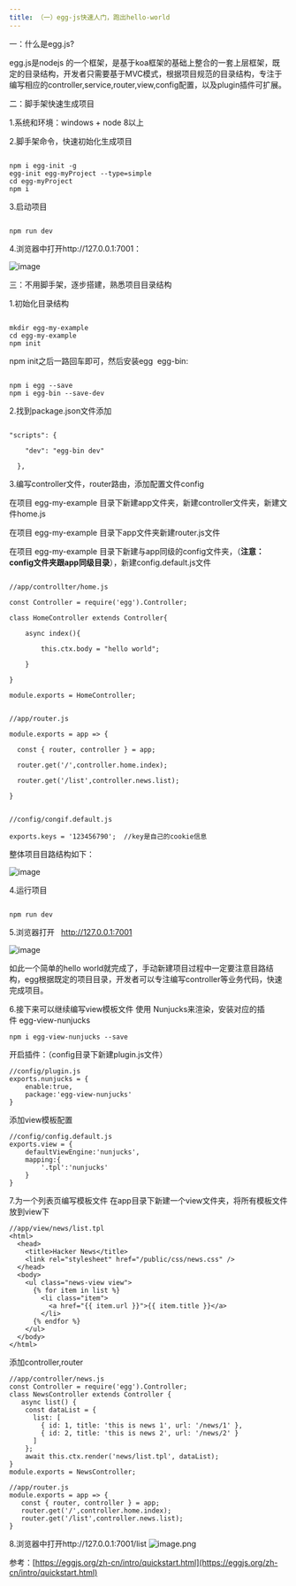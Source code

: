```yaml
---
title: （一）egg-js快速人门，跑出hello-world
---
```

一：什么是egg.js?

egg.js是nodejs 的一个框架，是基于koa框架的基础上整合的一套上层框架，既定的目录结构，开发者只需要基于MVC模式，根据项目规范的目录结构，专注于编写相应的controller,service,router,view,config配置，以及plugin插件可扩展。

二：脚手架快速生成项目

1.系统和环境：windows + node 8以上

2.脚手架命令，快速初始化生成项目

```

npm i egg-init -g
egg-init egg-myProject --type=simple
cd egg-myProject
npm i

```

3.启动项目

```

npm run dev

```

4.浏览器中打开http://127.0.0.1:7001：

![image](http://upload-images.jianshu.io/upload_images/5541401-c1513a29035577df?imageMogr2/auto-orient/strip%7CimageView2/2/w/1240)

三：不用脚手架，逐步搭建，熟悉项目目录结构

1.初始化目录结构

```

mkdir egg-my-example
cd egg-my-example
npm init

```

npm init之后一路回车即可，然后安装egg  egg-bin:

```

npm i egg --save
npm i egg-bin --save-dev

```

2.找到package.json文件添加

```

"scripts": {

    "dev": "egg-bin dev"

  },

```

3.编写controller文件，router路由，添加配置文件config

在项目 egg-my-example 目录下新建app文件夹，新建controller文件夹，新建文件home.js

在项目 egg-my-example 目录下app文件夹新建router.js文件

在项目 egg-my-example 目录下新建与app同级的config文件夹，（**注意：config文件夹跟app同级目录**），新建config.default.js文件

```

//app/controllter/home.js

const Controller = require('egg').Controller;

class HomeController extends Controller{

    async index(){

        this.ctx.body = "hello world";

    }

}

module.exports = HomeController;

```

```

//app/router.js

module.exports = app => {

  const { router, controller } = app;

  router.get('/',controller.home.index);

  router.get('/list',controller.news.list);

}

```

```

//config/congif.default.js

exports.keys = '123456790';  //key是自己的cookie信息

```

整体项目目路结构如下：

![image](http://upload-images.jianshu.io/upload_images/5541401-0ecc46ba30717a76?imageMogr2/auto-orient/strip%7CimageView2/2/w/1240)

4.运行项目

```

npm run dev

```

5.浏览器打开   http://127.0.0.1:7001

![image](http://upload-images.jianshu.io/upload_images/5541401-9b6d73ffd42914a5?imageMogr2/auto-orient/strip%7CimageView2/2/w/1240)

如此一个简单的hello world就完成了，手动新建项目过程中一定要注意目路结构，egg根据既定的项目目录，开发者可以专注编写controller等业务代码，快速完成项目。

6.接下来可以继续编写view模板文件
使用 Nunjucks来渲染，安装对应的插件 egg-view-nunjucks
```
npm i egg-view-nunjucks --save
```
开启插件：（config目录下新建plugin.js文件）
```
//config/plugin.js
exports.nunjucks = {
    enable:true,
    package:'egg-view-nunjucks'
}
```
添加view模板配置
```
//config/config.default.js
exports.view = {
    defaultViewEngine:'nunjucks',
    mapping:{
        '.tpl':'nunjucks'
    }
}
```
7.为一个列表页编写模板文件
在app目录下新建一个view文件夹，将所有模板文件放到view下
```
//app/view/news/list.tpl
<html>
  <head>
    <title>Hacker News</title>
    <link rel="stylesheet" href="/public/css/news.css" />
  </head>
  <body>
    <ul class="news-view view">
      {% for item in list %}
        <li class="item">
          <a href="{{ item.url }}">{{ item.title }}</a>
        </li>
      {% endfor %}
    </ul>
  </body>
</html>
```
添加controller,router
```
//app/controller/news.js
const Controller = require('egg').Controller;
class NewsController extends Controller {
   async list() {
    const dataList = {
      list: [
        { id: 1, title: 'this is news 1', url: '/news/1' },
        { id: 2, title: 'this is news 2', url: '/news/2' }
      ]
    };
    await this.ctx.render('news/list.tpl', dataList);
}
module.exports = NewsController;
```
```
//app/router.js
module.exports = app => {
   const { router, controller } = app; 
   router.get('/',controller.home.index);
   router.get('/list',controller.news.list);
}
```
8.浏览器中打开http://127.0.0.1:7001/list
![image.png](https://upload-images.jianshu.io/upload_images/5541401-f58625a0f97b7553.png?imageMogr2/auto-orient/strip%7CimageView2/2/w/1240)


参考：[https://eggjs.org/zh-cn/intro/quickstart.html](https://eggjs.org/zh-cn/intro/quickstart.html)
